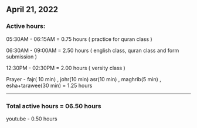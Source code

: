 ## April 21, 2022
### Active hours:

05:30AM - 06:15AM     = 0.75 hours ( practice for quran class )

06:30AM - 09:00AM     = 2.50 hours ( english class, quran class and form submission )

12:30PM - 02:30PM     = 2.00 hours ( versity class )

Prayer - fajr( 10 min) , johr(10 min) asr(10 min) , maghrib(5 min) , esha+tarawee(30 min) = 1.25 hours

----------------------------------------------------

### Total active hours = 06.50 hours

youtube - 0.50 hours